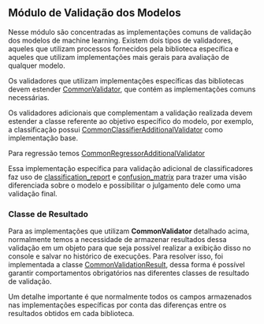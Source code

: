 ## Módulo de Validação dos Modelos

Nesse módulo são concentradas as implementações comuns de validação dos modelos de machine
learning. Existem dois tipos de validadores, aqueles que utilizam processos fornecidos
pela biblioteca específica e aqueles que utilizam implementações mais gerais para avaliação
de qualquer modelo.

Os validadores que utilizam implementações específicas das bibliotecas devem estender
[CommonValidator](https://github.com/nikolasluiz123/MLModelTuner/blob/master/wrappers/common/validator/common_validator.py#L4), que contém as implementações comuns necessárias.

Os validadores adicionais que complementam a validação realizada devem estender a classe
referente ao objetivo específico do modelo, por exemplo, a classificação possui [CommonClassifierAdditionalValidator](https://github.com/nikolasluiz123/MLModelTuner/blob/master/wrappers/common/validator/common_additional_validator.py#L19)
como implementação base.

Para regressão temos [CommonRegressorAdditionalValidator](https://github.com/nikolasluiz123/MLModelTuner/blob/master/wrappers/common/validator/common_additional_validator.py#L115)

Essa implementação específica para validação adicional de classificadores faz uso de [classification_report](https://scikit-learn.org/stable/modules/generated/sklearn.metrics.classification_report.html)
e [confusion_matrix](https://scikit-learn.org/stable/modules/generated/sklearn.metrics.confusion_matrix.html) para trazer uma visão diferenciada sobre o modelo e possibilitar o julgamento dele como uma 
validação final.

### Classe de Resultado

Para as implementações que utilizam **CommonValidator** detalhado acima, normalmente temos
a necessidade de armazenar resultados dessa validação em um objeto para que seja possível
realizar a exibição disso no console e salvar no histórico de execuções. Para resolver isso,
foi implementada a classe [CommonValidationResult](https://github.com/nikolasluiz123/MLModelTuner/blob/master/wrappers/common/validator/results/common_validation_result.py#L5), dessa forma é possível garantir comportamentos
obrigatórios nas diferentes classes de resultado de validação.

Um detalhe importante é que normalmente todos os campos armazenados nas implementações específicas
por conta das diferenças entre os resultados obtidos em cada biblioteca.
